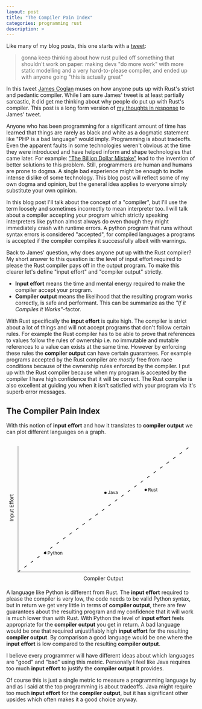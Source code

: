 ```yaml
---
layout: post
title: "The Compiler Pain Index"
categories: programming rust
description: >
---
```


<style type="text/css">
svg .oval {
  fill: var(--highlight-color, #000);
}

svg text {
  fill: var(--text-color, #000);
}

svg .line {
  stroke: var(--text-color, #000);
}
</style>

Like many of my blog posts, this one starts with a [tweet](https://twitter.com/mountain_ghosts/status/1301878824737611778):

> gonna keep thinking about how rust pulled off something that shouldn't work on paper: making devs "do more work" with more static modelling and a very hard-to-please compiler, and ended up with anyone going "this is actually great"

In this tweet [James Coglan](http://jcoglan.com/) muses on how anyone puts up with Rust's strict and pedantic compiler. While I am sure James' tweet is at least partially sarcastic, it did get me thinking about why people do put up with Rust's compiler. This post is a long form version of [my thoughts in response](https://twitter.com/K0nserv/status/1301902296595431425) to James' tweet.

Anyone who has been programming for a significant amount of time has learned that things are rarely as black and white as a dogmatic statement like "PHP is a bad language" would imply. Programming is about tradeoffs. Even the apparent faults in some technologies weren't obvious at the time they were introduced and have helped inform and shape technologies that came later. For example: ["The Billion Dollar Mistake"](https://en.wikipedia.org/wiki/Null_pointer) lead to the invention of better solutions to this problem. Still, programmers are human and humans are prone to dogma. A single bad experience might be enough to incite intense dislike of some technology. This blog post will reflect some of my own dogma and opinion, but the general idea applies to everyone simply substitute your own opinion.

In this blog post I'll talk about the concept of a "compiler", but I'll use the term loosely and sometimes incorrectly to mean interpreter too. I will talk about a compiler accepting your program which strictly speaking interpreters like python almost always do even though they might immediately crash with runtime errors. A python program that runs without syntax errors is considered "accepted", for compiled languages a programs is accepted if the compiler compiles it successfully albeit with warnings.

Back to James' question, why does anyone put up with the Rust compiler? My short answer to this question is: the level of input effort required to please the Rust compiler pays off in the output program. To make this clearer let's define "input effort" and "compiler output" strictly.

+ **Input effort** means the time and mental energy required to make the compiler accept your program.
+ **Compiler output** means the likelihood that the resulting program works correctly, is safe and performant. This can be summarize as the _"If it Compiles it Works"_-factor.

With Rust specifically the **input effort** is quite high. The compiler is strict about a lot of things and will not accept programs that don't follow certain rules. For example the Rust compiler has to be able to prove that references to values follow the rules of ownership i.e. no immutable and mutable references to a value can exists at the same time. However by enforcing these rules the **compiler output** can have certain guarantees. For example programs accepted by the Rust compiler are _mostly_ free from race conditions because of the ownership rules enforced by the compiler. I put up with the Rust compiler because when my program is accepted by the compiler I have high confidence that it will be correct. The Rust compiler is also excellent at guiding you when it isn't satisfied with your program via it's superb error messages.

## The Compiler Pain Index

With this notion of **input effort** and how it translates to **compiler output** we can plot different languages on a graph.

<svg class="svg-illustration" viewBox="0 0 665 500" version="1.1" xmlns="http://www.w3.org/2000/svg" xmlns:xlink="http://www.w3.org/1999/xlink">
    <title>compiler-pain-index-dark-mode</title>
    <g id="compiler-pain-index-dark-mode" stroke="none" stroke-width="1" fill="none" fill-rule="evenodd">
        <line x1="41" y1="459" x2="645" y2="20" class="line" stroke-opacity="0.92" stroke="#FFFFFF" stroke-width="2" stroke-linecap="square" stroke-dasharray="8,20"></line>
        <polyline id="Path-2" stroke="#999999" stroke-width="2" points="645 459 41 459 41 20"></polyline>
        <text id="Input-Effort" transform="translate(18.500000, 240.500000) rotate(270.000000) translate(-18.500000, -240.500000) " font-size="18" font-weight="normal" fill="#FFFFFF" fill-opacity="0.9">
            <tspan x="-23.5" y="247">Input Effort</tspan>
        </text>
        <text id="Compiler-Output" font-size="18" font-weight="normal" fill="#FFFFFF" fill-opacity="0.9">
            <tspan x="270" y="488">Compiler Output</tspan>
        </text>
        <g id="Rust" transform="translate(484.000000, 163.000000)" fill-opacity="0.92">
            <circle class="oval" fill="#11A8CA" cx="4" cy="10" r="4"></circle>
            <text font-size="16" font-weight="normal" fill="#FFFFFF">
                <tspan x="12" y="15">Rust</tspan>
            </text>
        </g>
        <g id="Java" transform="translate(343.000000, 173.000000)" fill-opacity="0.92">
            <circle class="oval" fill="#11A8CA" cx="4" cy="10" r="4"></circle>
            <text font-size="16" font-weight="normal" fill="#FFFFFF">
                <tspan x="12" y="15">Java</tspan>
            </text>
        </g>
        <g id="Python" transform="translate(132.000000, 383.000000)" fill-opacity="0.92">
            <circle class="oval" fill="#11A8CA" cx="4" cy="10" r="4"></circle>
            <text font-size="16" font-weight="normal" fill="#FFFFFF">
                <tspan x="12" y="15">Python</tspan>
            </text>
        </g>
    </g>
</svg>

A language like Python is different from Rust. The **input effort** required to please the compiler is very low, the code needs to be valid Python syntax, but in return we get very little in terms of **compiler output**, there are few guarantees about the resulting program and my confidence that it will work is much lower than with Rust. With Python the level of **input effort** feels appropriate for the **compiler output** you get in return. A bad language would be one that required unjustifiably high **input effort** for the resulting **compiler output**. By comparison a good language would be one where the **input effort** is low compared to the resulting **compiler output**.

I believe every programmer will have different ideas about which languages are "good" and "bad" using this metric. Personally I feel like Java requires too much **input effort** to justify the **compiler output** it provides.

Of course this is just a single metric to measure a programming language by and as I said at the top programming is about tradeoffs. Java might require too much **input effort** for the **compiler output**, but it has significant other upsides which often makes it a good choice anyway.


